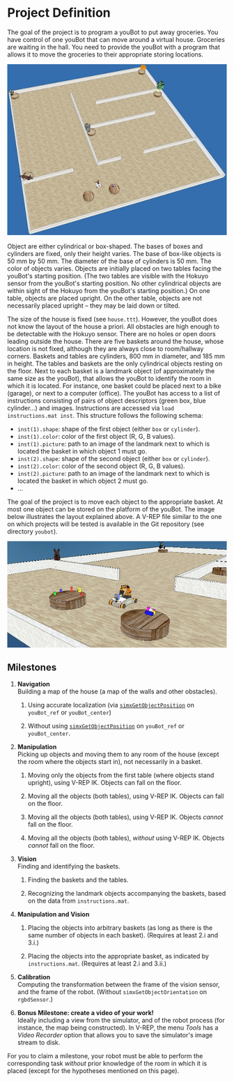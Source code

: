 # Project Definition

The goal of the project is to program a youBot to put away groceries. You have control of one youBot that can move around a virtual house. Groceries are waiting in the hall. You need to provide the youBot with a program that allows it to move the groceries to their appropriate storing locations.

![house](raster/vrep-house.jpg)

Object are either cylindrical or box-shaped. The bases of boxes and cylinders are fixed, only their height varies. The base of box-like objects is 50 mm by 50 mm. The diameter of the base of cylinders is 50 mm. The color of objects varies. Objects are initially placed on two tables facing the youBot's starting position. (The two tables are visible with the Hokuyo sensor from the youBot's starting position. No other cylindrical objects are within sight of the Hokuyo from the youBot's starting position.) On one table, objects are placed upright. On the other table, objects are not necessarily placed upright – they may be laid down or tilted.

The size of the house is fixed (see `house.ttt`). However, the youBot does not know the layout of the house a priori. All obstacles are high enough to be detectable with the Hokuyo sensor. There are no holes or open doors leading outside the house. There are five baskets around the house, whose location is not fixed, although they are always close to room/hallway corners. Baskets and tables are cylinders, 800 mm in diameter, and 185 mm in height. The tables and baskets are the only cylindrical objects resting on the floor. Next to each basket is a landmark object (of approximately the same size as the youBot), that allows the youBot to identify the room in which it is located. For instance, one basket could be placed next to a bike (garage), or next to a computer (office). The youBot has access to a list of instructions consisting of pairs of object descriptors (green box, blue cylinder...) and images. Instructions are accessed via `load instructions.mat inst`. This structure follows the following schema:

*   `inst(1).shape`: shape of the first object (either `box` or `cylinder`).
*   `inst(1).color`: color of the first object (R, G, B values).
*   `inst(1).picture`: path to an image of the landmark next to which is located the basket in which object 1 must go.
*   `inst(2).shape`: shape of the second object (either `box` or `cylinder`).
*   `inst(2).color`: color of the second object (R, G, B values).
*   `inst(2).picture`: path to an image of the landmark next to which is located the basket in which object 2 must go.
*   ...

The goal of the project is to move each object to the appropriate basket. At most one object can be stored on the platform of the youBot. The image below illustrates the layout explained above. A V-REP file similar to the one on which projects will be tested is available in the Git repository (see directory `youbot`).

![house](raster/vrep-house-youbot2.jpg)

## Milestones

1.  **Navigation**  
    Building a map of the house (a map of the walls and other obstacles).

    1.  Using accurate localization (via [`simxGetObjectPosition`](https://www.coppeliarobotics.com/helpFiles/en/remoteApiFunctionsPython.htm#simxGetObjectPosition) on `youBot_ref` or `youBot_center`)

    2.  Without using [`simxGetObjectPosition`](https://www.coppeliarobotics.com/helpFiles/en/remoteApiFunctionsPython.htm#simxGetObjectPosition) on `youBot_ref` or `youBot_center`.


2.  **Manipulation**  
    Picking up objects and moving them to any room of the house (except the room where the objects start in), not necessarily in a basket.

    1.  Moving only the objects from the first table (where objects stand upright), using V-REP IK. Objects can fall on the floor.

    2.  Moving all the objects (both tables), using V-REP IK. Objects can fall on the floor.

    3.  Moving all the objects (both tables), using V-REP IK. Objects _cannot_ fall on the floor.

    4.  Moving all the objects (both tables), _without_ using V-REP IK. Objects _cannot_ fall on the floor.


3.  **Vision**  
    Finding and identifying the baskets.

    1.  Finding the baskets and the tables.

    2.  Recognizing the landmark objects accompanying the baskets, based on the data from `instructions.mat`.


4.  **Manipulation and Vision**

    1.  Placing the objects into arbitrary baskets (as long as there is the same number of objects in each basket). (Requires at least 2.i and 3.i.)

    2.  Placing the objects into the appropriate basket, as indicated by `instructions.mat`. (Requires at least 2.i and 3.ii.)


5.  **Calibration**  
    Computing the transformation between the frame of the vision sensor, and the frame of the robot. (Without `simxGetObjectOrientation` on `rgbdSensor`.)


6.  **Bonus Milestone: create a video of your work!**  
    Ideally including a view from the simulator, and of the robot process (for instance, the map being constructed). In V-REP, the menu _Tools_ has a _Video Recorder_ option that allows you to save the simulator's image stream to disk.

For you to claim a milestone, your robot must be able to perform the corresponding task _without_ prior knowledge of the room in which it is placed (except for the hypotheses mentioned on this page).
